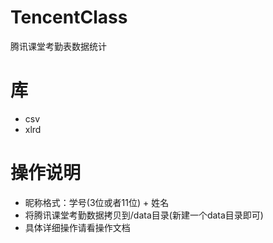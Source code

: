 # TencentClass
腾讯课堂考勤表数据统计

# 库
- csv
- xlrd

# 操作说明

- 昵称格式：学号(3位或者11位) + 姓名
- 将腾讯课堂考勤数据拷贝到/data目录(新建一个data目录即可)
- 具体详细操作请看操作文档
